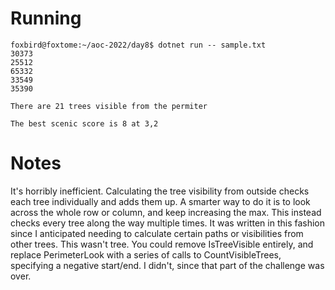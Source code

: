# Running
```
foxbird@foxtome:~/aoc-2022/day8$ dotnet run -- sample.txt
30373
25512
65332
33549
35390

There are 21 trees visible from the permiter

The best scenic score is 8 at 3,2
```

# Notes
It's horribly inefficient. Calculating the tree visibility from outside checks each tree individually and adds them up. A smarter way to do it is to look across the whole row or column, and keep increasing the max. This instead checks every tree along the way multiple times. It was written in this fashion since I anticipated needing to calculate certain paths or visibilities from other trees. This wasn't tree. You could remove IsTreeVisible entirely, and replace PerimeterLook with a series of calls to CountVisibleTrees, specifying a negative start/end. I didn't, since that part of the challenge was over.
